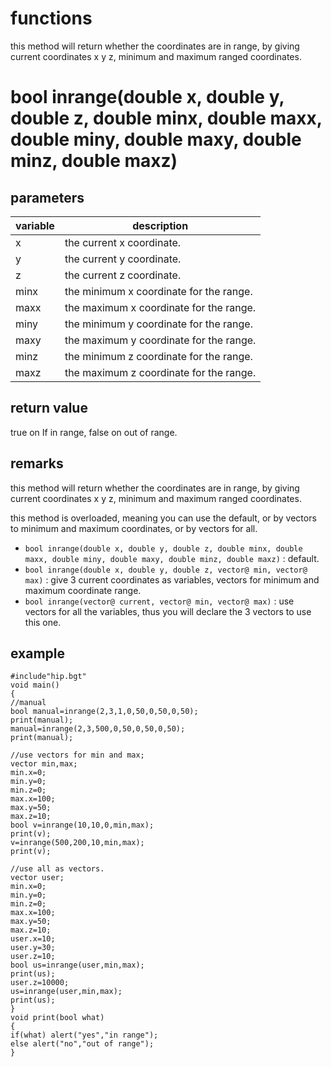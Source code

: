 # functions

this method will return whether the coordinates are in range, by giving current coordinates x y z, minimum and maximum ranged coordinates.

# bool inrange(double x, double y, double z, double minx, double maxx, double miny, double maxy, double minz, double maxz)

## parameters

variable | description
---|---
x | the current x coordinate.
y | the current y coordinate.
z | the current z coordinate.
minx | the minimum x coordinate for the range.
maxx | the maximum x coordinate for the range.
miny | the minimum y coordinate for the range.
maxy | the maximum y coordinate for the range.
minz | the minimum z coordinate for the range.
maxz | the maximum z coordinate for the range.

## return value

true on If in range, false on out of range.

## remarks

this method will return whether the coordinates are in range, by giving current coordinates x y z, minimum and maximum ranged coordinates.

this method is overloaded, meaning you can use the default, or by vectors to minimum and maximum coordinates, or by vectors for all.

* `bool inrange(double x, double y, double z, double minx, double maxx, double miny, double maxy, double minz, double maxz)` : default.
* `bool inrange(double x, double y, double z, vector@ min, vector@ max)` : give 3 current coordinates as variables, vectors for minimum and maximum coordinate range.
* `bool inrange(vector@ current, vector@ min, vector@ max)` : use vectors for all the variables, thus you will declare the 3 vectors to use this one.

## example

```
#include"hip.bgt"
void main()
{
//manual
bool manual=inrange(2,3,1,0,50,0,50,0,50);
print(manual);
manual=inrange(2,3,500,0,50,0,50,0,50);
print(manual);

//use vectors for min and max;
vector min,max;
min.x=0;
min.y=0;
min.z=0;
max.x=100;
max.y=50;
max.z=10;
bool v=inrange(10,10,0,min,max);
print(v);
v=inrange(500,200,10,min,max);
print(v);

//use all as vectors.
vector user;
min.x=0;
min.y=0;
min.z=0;
max.x=100;
max.y=50;
max.z=10;
user.x=10;
user.y=30;
user.z=10;
bool us=inrange(user,min,max);
print(us);
user.z=10000;
us=inrange(user,min,max);
print(us);
}
void print(bool what)
{
if(what) alert("yes","in range");
else alert("no","out of range");
}
```
